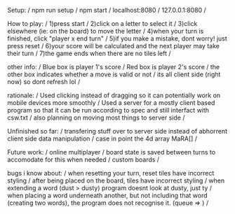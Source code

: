Setup: /
    npm run setup /
    npm start /
    localhost:8080 / 127.0.0.1:8080 /

How to play: /
    1)press start /
    2)click on a letter to select it /
    3)click elsewhere (ie: on the board) to move the letter /
    4)when your turn is finished, click "player x end turn" /
    5)if you make a mistake, dont worry! just press reset /
    6)your score will be calculated and the next player may take their turn /
    7)the game ends when there are no tiles left /

other info: /
    Blue box is player 1's score /
    Red box is player 2's score /
    the other box indicates whether a move is valid or not /
    its all client side (right now) so dont refresh lol /

rationale: /
    Used clicking instead of dragging so it can potentially work on mobile devices more smoothly /
    Used a server for a mostly client based program so that it can be run according to spec and still interfact with csw.txt /
        also planning on moving most things to server side /

Unfinished so far: /
    transfering stuff over to server side instead of abhorrent client side data manipulation /
        case in point the 4d array MaRA[] /

Future work: /
    online multiplayer /
        board state is saved between turns to accomodate for this when needed /
    custom boards /

bugs i know about: /
    when resetting your turn, reset tiles have incorrect styling /
    after being placed on the board, tiles have incorrect styling /
    when extending a word (dust > dusty) program doesnt look at dusty, just ty /
    when placing a word underneath another, but not including that word (creating two words), the program does not recognise it. (queue => ) /
